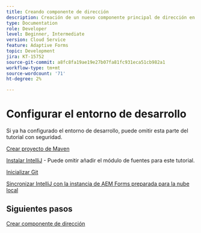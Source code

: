 ```yaml
---
title: Creando componente de dirección
description: Creación de un nuevo componente principal de dirección en AEM Forms Cloud Service
type: Documentation
role: Developer
level: Beginner, Intermediate
version: Cloud Service
feature: Adaptive Forms
topic: Development
jira: KT-15752
source-git-commit: a8fc8fa19ae19e27b07fa81fc931eca51cb982a1
workflow-type: tm+mt
source-wordcount: '71'
ht-degree: 2%

---
```



# Configurar el entorno de desarrollo

Si ya ha configurado el entorno de desarrollo, puede omitir esta parte del tutorial con seguridad.

[Crear proyecto de Maven](https://experienceleague.adobe.com/en/docs/experience-manager-learn/cloud-service/forms/developing-for-cloud-service/getting-started)

[Instalar IntelliJ](https://experienceleague.adobe.com/en/docs/experience-manager-learn/cloud-service/forms/developing-for-cloud-service/intellij-set-up) - Puede omitir añadir el módulo de fuentes para este tutorial.

[Inicializar Git](https://experienceleague.adobe.com/en/docs/experience-manager-learn/cloud-service/forms/developing-for-cloud-service/setup-git)

[Sincronizar IntelliJ con la instancia de AEM Forms preparada para la nube local](https://experienceleague.adobe.com/en/docs/experience-manager-learn/cloud-service/forms/developing-for-cloud-service/intellij-and-aem-sync)

## Siguientes pasos

[Crear componente de dirección](./creating-address-component.md)

